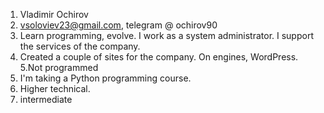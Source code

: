 1. Vladimir Ochirov
2. vsoloviev23@gmail.com, telegram @ ochirov90
3. Learn programming, evolve. I work as a system administrator. I support the services of the company.
4. Created a couple of sites for the company. On engines, WordPress. 
5.Not programmed
5. I'm taking a Python programming course.
6. Higher technical.
7. intermediate
